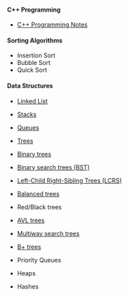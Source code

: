 
#### C++ Programming

 * <a href="https://github.com/mirjalil/DataScience/blob/master/algorithms/cpp_programming.ipynb">C++ Programming Notes</a>
 
#### Sorting Algorithms

 * Insertion Sort
 * Bubble Sort
 * Quick Sort
 
#### Data Structures

 * <a href="https://github.com/mirjalil/DataScience/blob/master/algorithms-in-C%2B%2B/data-structures_linkedlist.ipynb">Linked List</a>
 * <a href="https://github.com/mirjalil/DataScience/blob/master/algorithms-in-C%2B%2B/data-structures_stacks.ipynb"> Stacks</a>
 * <a href="https://github.com/mirjalil/DataScience/blob/master/algorithms-in-C%2B%2B/data-structures_queues.ipynb"> Queues</a>
 
 * <a href="https://github.com/mirjalil/DataScience/blob/master/algorithms-in-C%2B%2B/data-structures_trees.ipynb">Trees</a>
 * <a href="https://github.com/mirjalil/DataScience/blob/master/algorithms-in-C%2B%2B/data-structures_binary_trees.ipynb"> Binary trees</a>
 * <a href="https://github.com/mirjalil/DataScience/blob/master/algorithms-in-C%2B%2B/data-structures_binary_search_trees.ipynb"> Binary search trees (BST)</a>
 * <a href="https://github.com/mirjalil/DataScience/blob/master/algorithms-in-C%2B%2B/data-structures_leftchild_rightsibling.ipynb">Left-Child Right-Sibling Trees (LCRS)</a> 
 
 
 * <a href="https://github.com/mirjalil/DataScience/blob/master/algorithms-in-C%2B%2B/data-structures_balanced_trees.ipynb">Balanced trees</a>
 * Red/Black trees
 * <a href="https://github.com/mirjalil/DataScience/blob/master/algorithms-in-C%2B%2B/data-structures_AVL_trees.ipynb">AVL trees</a>
 
 
 * <a href="https://github.com/mirjalil/DataScience/blob/master/algorithms-in-C%2B%2B/data-structures_multiway_search_trees.ipynb">Multiway search trees</a>
 * <a href="https://github.com/mirjalil/DataScience/blob/master/algorithms-in-C%2B%2B/data-structures_bplus_trees.ipynb">B+ trees</a>
 
 
 * Priority Queues
 * Heaps 
 
 * Hashes


```python

```
